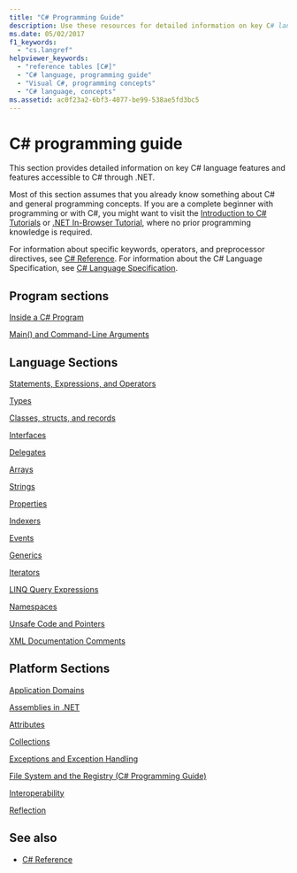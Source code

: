 ```yaml
---
title: "C# Programming Guide"
description: Use these resources for detailed information on key C# language features and features accessible to C# through .NET.
ms.date: 05/02/2017
f1_keywords: 
  - "cs.langref"
helpviewer_keywords: 
  - "reference tables [C#]"
  - "C# language, programming guide"
  - "Visual C#, programming concepts"
  - "C# language, concepts"
ms.assetid: ac0f23a2-6bf3-4077-be99-538ae5fd3bc5
---
```

# C# programming guide

This section provides detailed information on key C# language features and features accessible to C# through .NET.  
  
 Most of this section assumes that you already know something about C# and general programming concepts. If you are a complete beginner with programming or with C#, you might want to visit the [Introduction to C# Tutorials](../tour-of-csharp/tutorials/index.md) or [.NET In-Browser Tutorial](https://dotnet.microsoft.com/learn/dotnet/in-browser-tutorial/1), where no prior programming knowledge is required.  
  
 For information about specific keywords, operators, and preprocessor directives, see [C# Reference](../language-reference/index.md). For information about the C# Language Specification, see [C# Language Specification](/dotnet/csharp/language-reference/language-specification/introduction).  
  
## Program sections

[Inside a C# Program](/dotnet/csharp/fundamentals/program-structure)  
  
[Main() and Command-Line Arguments](../fundamentals/program-structure/main-command-line.md)  

## Language Sections

[Statements, Expressions, and Operators](./statements-expressions-operators/index.md)  

 [Types](/dotnet/csharp/fundamentals/types)  

 [Classes, structs, and records](/dotnet/csharp/fundamentals/object-oriented)  
  
 [Interfaces](../fundamentals/types/interfaces.md)  

 [Delegates](./delegates/index.md)  

 [Arrays](./arrays/index.md)  
  
 [Strings](./strings/index.md)  
  
 [Properties](./classes-and-structs/properties.md)  
  
 [Indexers](./indexers/index.md)  
  
 [Events](./events/index.md)  
  
 [Generics](../fundamentals/types/generics.md)  
  
 [Iterators](./concepts/iterators.md)
  
 [LINQ Query Expressions](../linq/index.md)  
  
 [Namespaces](../fundamentals/types/namespaces.md)  
  
 [Unsafe Code and Pointers](../language-reference/unsafe-code.md)  
  
 [XML Documentation Comments](./xmldoc/index.md)  
  
## Platform Sections

 [Application Domains](../../framework/app-domains/application-domains.md)  
  
 [Assemblies in .NET](../../standard/assembly/index.md)  
  
 [Attributes](./concepts/attributes/index.md)  
  
 [Collections](./concepts/collections.md)  
  
 [Exceptions and Exception Handling](/dotnet/csharp/fundamentals/exceptions)  
  
 [File System and the Registry (C# Programming Guide)](./file-system/index.md)  
  
 [Interoperability](./interop/index.md)  
  
 [Reflection](./concepts/reflection.md)  
  
## See also

- [C# Reference](../language-reference/index.md)
